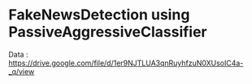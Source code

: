 # FakeNewsDetection using PassiveAggressiveClassifier

Data : https://drive.google.com/file/d/1er9NJTLUA3qnRuyhfzuN0XUsoIC4a-_q/view
